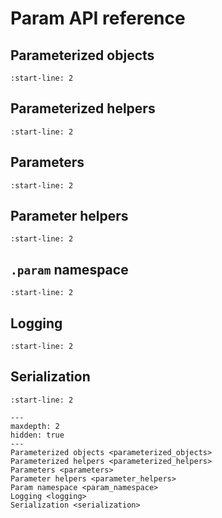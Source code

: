 # Param API reference

## Parameterized objects

```{include} parameterized_objects.md
:start-line: 2
```

## Parameterized helpers

```{include} parameterized_helpers.md
:start-line: 2
```

## Parameters

```{include} parameters.md
:start-line: 2
```

## Parameter helpers

```{include} parameter_helpers.md
:start-line: 2
```

## `.param` namespace

```{include} param_namespace.md
:start-line: 2
```

## Logging

```{include} logging.md
:start-line: 2
```

## Serialization

```{include} serialization.md
:start-line: 2
```

```{toctree}
---
maxdepth: 2
hidden: true
---
Parameterized objects <parameterized_objects>
Parameterized helpers <parameterized_helpers>
Parameters <parameters>
Parameter helpers <parameter_helpers>
Param namespace <param_namespace>
Logging <logging>
Serialization <serialization>
```
